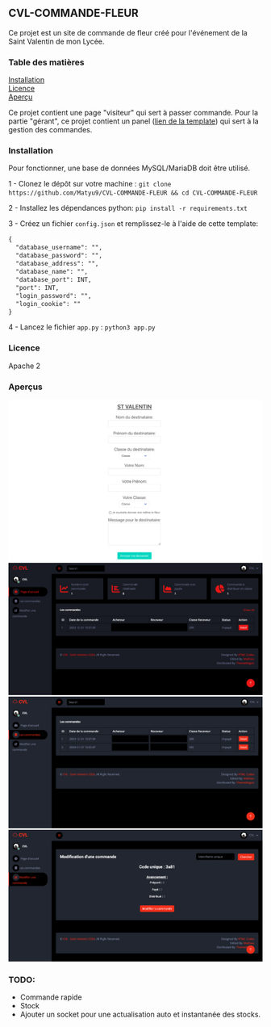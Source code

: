 ## CVL-COMMANDE-FLEUR

Ce projet est un site de commande de fleur créé pour l'événement de la Saint Valentin de mon Lycée.


### Table des matières
[Installation](#installation)\
[Licence](#licence)\
[Aperçu](#aperçus)

Ce projet contient une page "visiteur" qui sert à passer commande.
Pour la partie "gérant", ce projet contient un panel ([lien de la template](https://themewagon.com/themes/free-bootstrap-5-admin-dashboard-template-darkpan/)) qui sert à la gestion des commandes. 


### Installation
Pour fonctionner, une base de données MySQL/MariaDB doit être utilisé.

1 - Clonez le dépôt sur votre machine : ```git clone https://github.com/Matyu9/CVL-COMMANDE-FLEUR && cd CVL-COMMANDE-FLEUR```

2 - Installez les dépendances python: ```pip install -r requirements.txt```

3 - Créez un fichier `config.json` et remplissez-le à l'aide de cette template:

```
{
  "database_username": "",
  "database_password": "",
  "database_address": "",
  "database_name": "",
  "database_port": INT,
  "port": INT,
  "login_password": "",
  "login_cookie": ""
}
```

4 - Lancez le fichier `app.py` : ```python3 app.py```

### Licence

Apache 2

### Aperçus

![Page de commande](./image/page-acquisition-commande.png)
![Page d'accueil du panel](./image/page-panel-accueil.png)
![Page des commandes du panel](./image/page-panel-commande.png)
![Page de modification des commandes du panel](./image/page-panel-edit-commande.png)

### TODO:
 - Commande rapide
 - Stock
 - Ajouter un socket pour une actualisation auto et instantanée des stocks.

